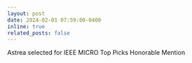 ```yaml
---
layout: post
date: 2024-02-01 07:59:00-0400
inline: true
related_posts: false
---
```


Astrea selected for IEEE MICRO Top Picks Honorable Mention